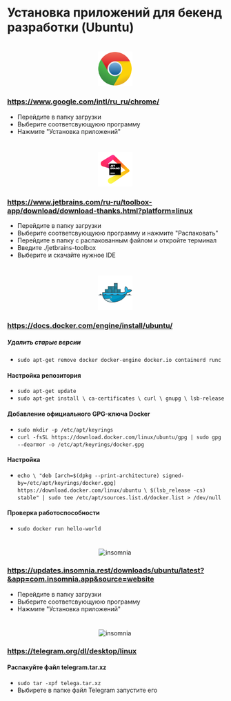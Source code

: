 # Установка приложений для бекенд разработки (Ubuntu)
#


<div style="text-align: center">
 <img src="https://github.com/devicons/devicon/blob/master/icons/chrome/chrome-original.svg" title="Chrome" alt="Chrome"  width="80" height="80"/>&nbsp;
</div>

### https://www.google.com/intl/ru_ru/chrome/ 
* Перейдите в папку загрузки 
* Выберите соответсвующуюю программу 
* Нажмите "Установка приложений"


#
<div style="text-align: center">
 <img src="https://github.com/devicons/devicon/blob/master/icons/jetbrains/jetbrains-original.svg" title="jetbrains" alt="Toolbox"  width="80" height="80"/>&nbsp;
</div>

### https://www.jetbrains.com/ru-ru/toolbox-app/download/download-thanks.html?platform=linux 
* Перейдите в папку загрузки 
* Выберите соответсвующуюю программу и нажмите "Распаковать"
* Перейдите в папку с распакованным файлом и откройте терминал
* Введите ./jetbrains-toolbox
* Выберите и скачайте нужное IDE


#
<div style="text-align: center">
 <img src="https://github.com/devicons/devicon/blob/master/icons/docker/docker-original.svg" title="Docker" alt="Docker"  width="80" height="80"/>&nbsp;
</div>

### https://docs.docker.com/engine/install/ubuntu/
##### Удалить старые версии
* `sudo apt-get remove docker docker-engine docker.io containerd runc`

#### Настройка репозитория 
* `sudo apt-get update`
* `sudo apt-get install \
  ca-certificates \
  curl \
  gnupg \
  lsb-release`

#### Добавление официального GPG-ключа Docker
* `sudo mkdir -p /etc/apt/keyrings`
* `curl -fsSL https://download.docker.com/linux/ubuntu/gpg | sudo gpg --dearmor -o /etc/apt/keyrings/docker.gpg`

#### Настройка
* `echo \
  "deb [arch=$(dpkg --print-architecture) signed-by=/etc/apt/keyrings/docker.gpg] https://download.docker.com/linux/ubuntu \
  $(lsb_release -cs) stable" | sudo tee /etc/apt/sources.list.d/docker.list > /dev/null`

#### Проверка работоспособности
* `sudo docker run hello-world`


#
<div style="text-align: center">
 <img src="https://insomnia.rest/images/insomnia-logo.svg" title="Insomnia" alt="insomnia"  width="" height="80"/>&nbsp;
</div>

### https://updates.insomnia.rest/downloads/ubuntu/latest?&app=com.insomnia.app&source=website
* Перейдите в папку загрузки
* Выберите соответсвующуюю программу
* Нажмите "Установка приложений"


#
<div style="text-align: center">
 <img src="https://upload.wikimedia.org/wikipedia/commons/thumb/8/83/Telegram_2019_Logo.svg/768px-Telegram_2019_Logo.svg.png?20220331104809" title="Insomnia" alt="insomnia"  width="80" height="80"/>&nbsp;
</div>

### https://telegram.org/dl/desktop/linux
#### Распакуйте файл telegram.tar.xz
* `sudo tar -xpf telega.tar.xz`
* Выбирете в папке файл Telegram запустите его
